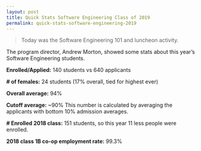 ```yaml
---
layout: post
title: Quick Stats Software Engineering Class of 2019
permalink: quick-stats-software-engineering-2019
---
```


>Today was the Software Engineering 101 and luncheon activity.

The program director, Andrew Morton, showed some stats about this year’s Software Engineering students.

**Enrolled/Applied:** 140 students vs 640 applicants

**# of females:** 24 students (17% overall, tied for highest ever)

**Overall average:** 94%

**Cutoff average:** ~90% This number is calculated by averaging the applicants with bottom 10% admission averages.

**# Enrolled 2018 class:** 151 students, so this year 11 less people were enrolled.

**2018 class 1B co-op employment rate:** 99.3%
